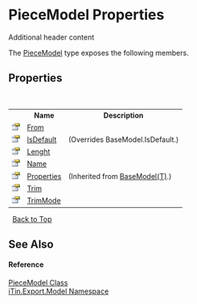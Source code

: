 # PieceModel Properties
Additional header content 

The <a href="0ca7b575-6078-b606-0774-74123c02ad52">PieceModel</a> type exposes the following members.


## Properties
&nbsp;<table><tr><th></th><th>Name</th><th>Description</th></tr><tr><td>![Public property](media/pubproperty.gif "Public property")</td><td><a href="48cd970a-4db3-6876-584c-e1a79d65ef04">From</a></td><td /></tr><tr><td>![Public property](media/pubproperty.gif "Public property")</td><td><a href="14124396-5ea3-9304-7d19-3324d695bec1">IsDefault</a></td><td> (Overrides BaseModel.IsDefault.)</td></tr><tr><td>![Public property](media/pubproperty.gif "Public property")</td><td><a href="794b11cd-ac5e-4f4f-2163-486bbcdcd5ce">Lenght</a></td><td /></tr><tr><td>![Public property](media/pubproperty.gif "Public property")</td><td><a href="807ae7b4-47f0-c951-e7e0-76a5738cf325">Name</a></td><td /></tr><tr><td>![Public property](media/pubproperty.gif "Public property")</td><td><a href="7e88785e-5670-4515-defa-d3f60ae16111">Properties</a></td><td> (Inherited from <a href="6632f561-4175-f1f2-939c-ac8b10159529">BaseModel(T)</a>.)</td></tr><tr><td>![Public property](media/pubproperty.gif "Public property")</td><td><a href="34baf1ee-fadd-acd5-d2a1-39b56f7b2b14">Trim</a></td><td /></tr><tr><td>![Public property](media/pubproperty.gif "Public property")</td><td><a href="54f3d84e-592d-524c-acb1-e822d3101a8e">TrimMode</a></td><td /></tr></table>&nbsp;
<a href="#piecemodel-properties">Back to Top</a>

## See Also


#### Reference
<a href="0ca7b575-6078-b606-0774-74123c02ad52">PieceModel Class</a><br /><a href="ef57ffcc-e95e-b212-5a46-9aa6f5a3511f">iTin.Export.Model Namespace</a><br />